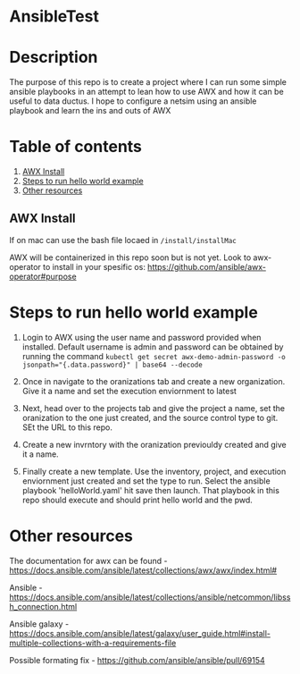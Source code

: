 # AnsibleTest


# Description
The purpose of this repo is to create a project where I can run some simple ansible playbooks in an attempt to lean 
how to use AWX and how it can be useful to data ductus. I hope to configure a netsim using an ansible playbook and learn the ins and outs of
AWX

# Table of contents
1) <a href="#AWX Install">AWX Install</a>
2) <a href="#Steps to run hello world example">Steps to run hello world example</a>
3) <a href="#Other resources">Other resources</a>



## <div id="AWX Install">AWX Install</div>

If on mac can use the bash file locaed in `/install/installMac`

AWX will be containerized in this repo soon but is not yet. Look to awx-operator to install in your spesific os:
https://github.com/ansible/awx-operator#purpose 

  
# Steps to run hello world example
 1. Login to AWX using the user name and password provided when installed. Default username is admin and password can be obtained by running the command 
 `kubectl get secret awx-demo-admin-password -o jsonpath="{.data.password}" | base64 --decode`
 
 2. Once in navigate to the oranizations tab and create a new organization. Give it a name and set the execution enviornment to latest

 3. Next, head over to the projects tab and give the project a name, set the oranization to the one just created, and the source control type to git. SEt the URL to this repo.

 4. Create a new invrntory with the oranization previouldy created and give it a name.

 5. Finally create a new template. Use the inventory, project, and execution enviornment just created and set the type to run. Select the ansible playbook 'helloWorld.yaml' hit save then launch. That playbook in this repo should execute and should print hello world and the pwd. 

# Other resources  

The documentation for awx can be found - https://docs.ansible.com/ansible/latest/collections/awx/awx/index.html#

Ansible - https://docs.ansible.com/ansible/latest/collections/ansible/netcommon/libssh_connection.html
  
Ansible galaxy -  https://docs.ansible.com/ansible/latest/galaxy/user_guide.html#install-multiple-collections-with-a-requirements-file

Possible formating fix - https://github.com/ansible/ansible/pull/69154
